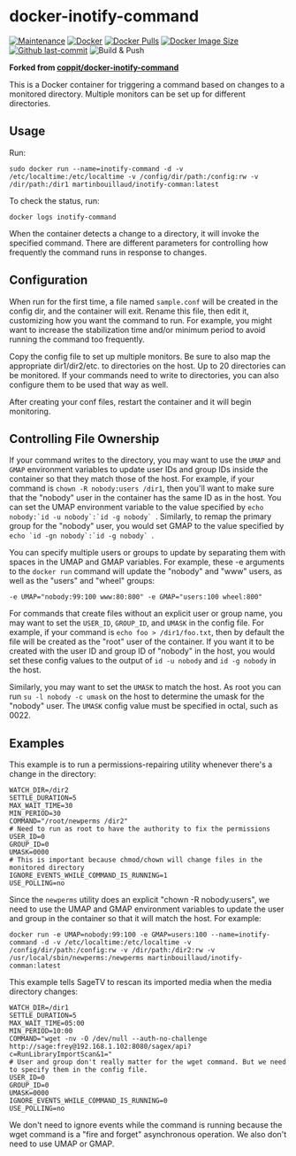 docker-inotify-command
======================

[![Maintenance](https://img.shields.io/badge/Maintained%3F-yes-green.svg)](https://GitHub.com/Naereen/StrapDown.js/graphs/commit-activity)  [![Docker](https://badgen.net/badge/icon/docker?icon=docker&label)](https://docker.com/) [![Docker Pulls](https://badgen.net/docker/pulls/martinbouillaud/inotify-command?icon=docker&label=pulls)](https://hub.docker.com/r/martinbouillaud/inotify-command:latest)  [![Docker Image Size](https://img.shields.io/docker/image-size/martinbouillaud/inotify-command?sort=date)](https://hub.docker.com/r/martinbouillaud/inotify-command/) [![Github last-commit](https://img.shields.io/github/last-commit/bilyboy785/docker-inotify-command)](https://github.com/bilyboy785/docker-inotify-command) ![Build & Push](https://github.com/bilyboy785/docker-inotify-command/actions/workflows/build_push.yml/badge.svg)

**Forked from [coppit/docker-inotify-command](https://github.com/coppit/docker-inotify-command)**

This is a Docker container for triggering a command based on changes to a monitored directory. Multiple monitors can be set up for different directories.

Usage
-----

Run:

```
sudo docker run --name=inotify-command -d -v /etc/localtime:/etc/localtime -v /config/dir/path:/config:rw -v /dir/path:/dir1 martinbouillaud/inotify-comman:latest
```

To check the status, run:

`docker logs inotify-command`

When the container detects a change to a directory, it will invoke the specified command. There are different parameters for controlling how frequently the command runs in response to changes.

Configuration
-------------

When run for the first time, a file named `sample.conf` will be created in the config dir, and the container will exit.  Rename this file, then edit it, customizing how you want the command to run. For example, you might want to increase the stabilization time and/or minimum period to avoid running the command too frequently.

Copy the config file to set up multiple monitors. Be sure to also map the appropriate dir1/dir2/etc. to directories on the host. Up to 20 directories can be monitored. If your commands need to write to directories, you can also configure them to be used that way as well.

After creating your conf files, restart the container and it will begin monitoring.

Controlling File Ownership
--------------------------

If your command writes to the directory, you may want to use the `UMAP` and `GMAP` environment variables to update user IDs and group IDs inside the container so that they match those of the host. For example, if your command is `chown -R nobody:users /dir1`, then you'll want to make sure that the "nobody" user in the container has the same ID as in the host. You can set the UMAP environment variable to the value specified by ``echo nobody:`id -u nobody`:`id -g nobody` ``. Similarly, to remap the primary group for the "nobody" user, you would set GMAP to the value specified by ``echo `id -gn nobody`:`id -g nobody` ``.

You can specify multiple users or groups to update by separating them with spaces in the UMAP and GMAP variables. For example, these -e arguments to the `docker run` command will update the "nobody" and "www" users, as well as the "users" and "wheel" groups:

`-e UMAP="nobody:99:100 www:80:800" -e GMAP="users:100 wheel:800"`

For commands that create files without an explicit user or group name, you may want to set the `USER_ID`, `GROUP_ID`, and `UMASK` in the config file.  For example, if your command is `echo foo > /dir1/foo.txt`, then by default the file will be created as the "root" user of the container. If you want it to be created with the user ID and group ID of "nobody" in the host, you would set these config values to the output of `id -u nobody` and `id -g nobody` in the host.

Similarly, you may want to set the `UMASK` to match the host. As root you can run `su -l nobody -c umask` on the host to determine the umask for the "nobody" user. The `UMASK` config value must be specified in octal, such as 0022.

Examples
--------

This example is to run a permissions-repairing utility whenever there's a change in the directory:

    WATCH_DIR=/dir2
    SETTLE_DURATION=5
    MAX_WAIT_TIME=30
    MIN_PERIOD=30
    COMMAND="/root/newperms /dir2"
    # Need to run as root to have the authority to fix the permissions
    USER_ID=0
    GROUP_ID=0
    UMASK=0000
    # This is important because chmod/chown will change files in the monitored directory
    IGNORE_EVENTS_WHILE_COMMAND_IS_RUNNING=1
    USE_POLLING=no

Since the `newperms` utility does an explicit "chown -R nobody:users", we need to use the UMAP and GMAP environment variables to update the user and group in the container so that it will match the host. For example:

```
docker run -e UMAP=nobody:99:100 -e GMAP=users:100 --name=inotify-command -d -v /etc/localtime:/etc/localtime -v /config/dir/path:/config:rw -v /dir/path:/dir2:rw -v /usr/local/sbin/newperms:/newperms martinbouillaud/inotify-comman:latest
```

This example tells SageTV to rescan its imported media when the media directory changes:

    WATCH_DIR=/dir1
    SETTLE_DURATION=5
    MAX_WAIT_TIME=05:00
    MIN_PERIOD=10:00
    COMMAND="wget -nv -O /dev/null --auth-no-challenge http://sage:frey@192.168.1.102:8080/sagex/api?c=RunLibraryImportScan&1="
    # User and group don't really matter for the wget command. But we need to specify them in the config file.
    USER_ID=0
    GROUP_ID=0
    UMASK=0000
    IGNORE_EVENTS_WHILE_COMMAND_IS_RUNNING=0
    USE_POLLING=no

We don't need to ignore events while the command is running because the wget command is a "fire and forget" asynchronous operation. We also don't need to use UMAP or GMAP.
